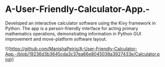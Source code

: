 # A-User-Friendly-Calculator-App.-
Developed an interactive calculator software using the Kivy framework in Python. The app is a person-friendly interface for acting primary mathematics operations, demonstrating information in Python GUI improvement and move-platform software layout.

![(https://github.com/ManishaPeiris/A-User-Friendly-Calculator-App.-/blob/19236d3b3645cda3c37ea66e8045038a3927433e/Calculator.png)]
